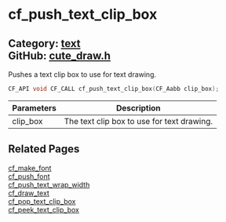 [](../header.md ':include')

# cf_push_text_clip_box

Category: [text](/api_reference?id=text)  
GitHub: [cute_draw.h](https://github.com/RandyGaul/cute_framework/blob/master/include/cute_draw.h)  
---

Pushes a text clip box to use for text drawing.

```cpp
CF_API void CF_CALL cf_push_text_clip_box(CF_Aabb clip_box);
```

Parameters | Description
--- | ---
clip_box | The text clip box to use for text drawing.

## Related Pages

[cf_make_font](/text/cf_make_font.md)  
[cf_push_font](/text/cf_push_font.md)  
[cf_push_text_wrap_width](/text/cf_push_text_wrap_width.md)  
[cf_draw_text](/text/cf_draw_text.md)  
[cf_pop_text_clip_box](/text/cf_pop_text_clip_box.md)  
[cf_peek_text_clip_box](/text/cf_peek_text_clip_box.md)  
